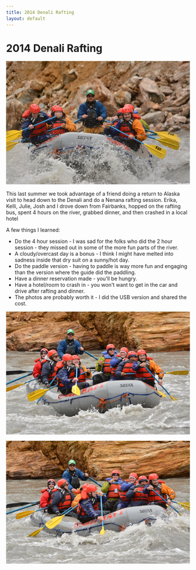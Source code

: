 ```yaml
---
title: 2014 Denali Rafting
layout: default
---
```


# 2014 Denali Rafting

![](/random/2014-rafting/DSC_9301-web.jpg)

This last summer we took advantage of a friend doing a return to Alaska visit to head down to the Denali and do a Nenana rafting session.  Erika, Kelli, Julie, Josh and I drove down from Fairbanks, hopped on the rafting bus, spent 4 hours on the river, grabbed dinner, and then crashed in a local hotel

A few things I learned:

* Do the 4 hour session - I was sad for the folks who did the 2 hour session - they missed out in some of the more fun parts of the river.
* A cloudy/overcast day is a bonus - I think I might have melted into sadness inside that dry suit on a sunny/hot day.
* Do the paddle version - having to paddle is way more fun and engaging than the version where the guide did the paddling.
* Have a dinner reservation made - you'll be hungry.
* Have a hotel/room to crash in - you won't want to get in the car and drive after rafting and dinner.
* The photos are probably worth it - I did the USB version and shared the cost.

![](/random/2014-rafting/DSC_9311-web.jpg)

![](/random/2014-rafting/DSC_9312-web.jpg)

